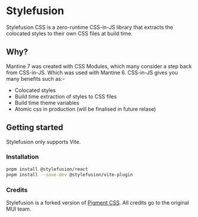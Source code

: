 # Stylefusion

Stylefusion CSS is a zero-runtime CSS-in-JS library that extracts the colocated styles to their own CSS files at build time.

## Why?

Mantine 7 was created with CSS Modules, which many consider a step back from CSS-in-JS.  Which was used with Mantine 6.  CSS-in-JS gives you many benefits such as:-

- Colocated styles
- Build time extraction of styles to CSS files
- Build time theme variables
- Atomic css in production (will be finalised in future relase)

## Getting started

Stylefusion only supports Vite.

### Installation

<!-- #default-branch-switch -->

```bash
pnpm install @stylefusion/react
pnpm install --save-dev @stylefusion/vite-plugin
```

### Credits

Stylefusion is a forked version of [Pigment CSS](https://pigmentcss.dev/).  All credits go to the original MUI team.
